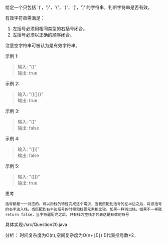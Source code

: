 给定一个只包括 '('，')'，'{'，'}'，'['，']' 的字符串，判断字符串是否有效。

有效字符串需满足：

1. 左括号必须用相同类型的右括号闭合。
2. 左括号必须以正确的顺序闭合。  

注意空字符串可被认为是有效字符串。

示例 1:

> 输入: "()"       
> 输出: true       

 示例 2:          

> 输入: "()[]{}"   
> 输出: true       

 示例 3:          

> 输入: "(]"       
> 输出: false      

 示例 4:          

> 输入: "([)]"     
> 输出: false      

 示例 5:          

> 输入: "{[]}"     
> 输出: true       

思考

    括号都是一一对应的，可以用栈的特性完成这个需求，当我匹配到括号的左半边之后，将该括号的右半边入栈，当匹配到右半边括号的时候和栈顶元素相比较，如果一样则出栈，如果不一样就return false，当字符遍历完之后，只有栈为空栈才代表这是有效的符号

具体实现:/src/Question20.java

分析：
时间复杂度为O(n),空间复杂度为O(n+∣Σ∣) Σ代表括号数*2，